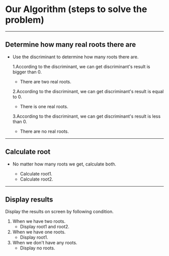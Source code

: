 # Our Algorithm (steps to solve the problem)
____
## Determine how many real roots there are

    
+   Use the discriminant to determine how many roots there are.
    
    1.According to the discriminant, we can get discriminant's result is bigger than 0.
    
    - There are two real roots.
    
    2.According to the discriminant, we can get discriminant's result is equal to 0.
    
    -   There is one real roots.
    
    3.According to the discriminant, we can get discriminant's result is less than 0.
    
    -   There are no real roots.
    
---

## Calculate root

+ No matter how many roots we get, calculate both.

    - Calculate root1.
    - Calculate root2.
    
---

## Display results

Display the results on screen by following condition.

1. When we have two roots.
    - Display root1 and root2.
2. When we have one roots.
    - Display root1.
3. When we don't have any roots.
    - Display no roots.